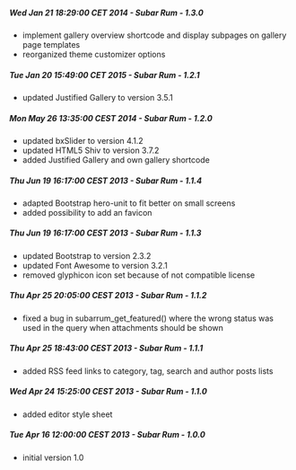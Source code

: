 ##### Wed Jan 21 18:29:00 CET 2014 - Subar Rum - 1.3.0
+ implement gallery overview shortcode and display subpages on gallery page templates
+ reorganized theme customizer options


##### Tue Jan 20 15:49:00 CET 2015 - Subar Rum - 1.2.1
+ updated Justified Gallery to version 3.5.1


##### Mon May 26 13:35:00 CEST 2014 - Subar Rum - 1.2.0
+ updated bxSlider to version 4.1.2
+ updated HTML5 Shiv to version 3.7.2
+ added Justified Gallery and own gallery shortcode


##### Thu Jun 19 16:17:00 CEST 2013 - Subar Rum - 1.1.4
+ adapted Bootstrap hero-unit to fit better on small screens
+ added possibility to add an favicon


##### Thu Jun 19 16:17:00 CEST 2013 - Subar Rum - 1.1.3
+ updated Bootstrap to version 2.3.2
+ updated Font Awesome to version 3.2.1
+ removed glyphicon icon set because of not compatible license


##### Thu Apr 25 20:05:00 CEST 2013 - Subar Rum - 1.1.2
+ fixed a bug in subarrum_get_featured() where the wrong status was used in the query when attachments should be shown


##### Thu Apr 25 18:43:00 CEST 2013 - Subar Rum - 1.1.1
+ added RSS feed links to category, tag, search and author posts lists


##### Wed Apr 24 15:25:00 CEST 2013 - Subar Rum - 1.1.0
+ added editor style sheet

##### Tue Apr 16 12:00:00 CEST 2013 - Subar Rum - 1.0.0
+ initial version 1.0
